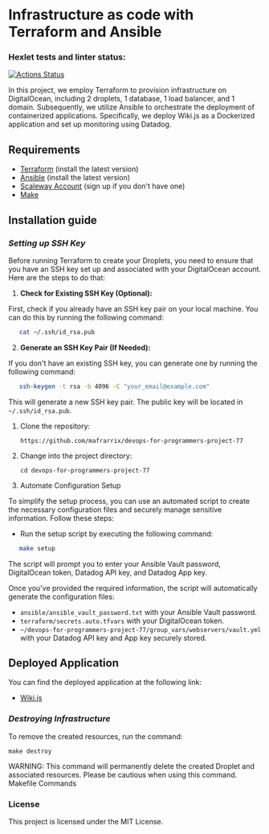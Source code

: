 # Infrastructure as code with Terraform and Ansible
### Hexlet tests and linter status:
[![Actions Status](https://github.com/mafrarrix/devops-for-programmers-project-77/actions/workflows/hexlet-check.yml/badge.svg)](https://github.com/mafrarrix/devops-for-programmers-project-77/actions)

In this project, we employ Terraform to provision infrastructure on DigitalOcean, including 2 droplets, 1 database, 1 load balancer, and 1 domain. Subsequently, we utilize Ansible to orchestrate the deployment of containerized applications. Specifically, we deploy Wiki.js as a Dockerized application and set up monitoring using Datadog.

## Requirements

- [Terraform](https://www.terraform.io/downloads.html) (install the latest version)
- [Ansible](https://docs.ansible.com/ansible/latest/installation_guide/intro_installation.html) (install the latest version)
- [Scaleway Account](https://www.scaleway.com/fr/) (sign up if you don't have one)
- [Make](https://www.gnu.org/software/make/)


## Installation guide

### *Setting up SSH Key*
Before running Terraform to create your Droplets, you need to ensure that you have an SSH key set up and associated with your DigitalOcean account. Here are the steps to do that:

1. **Check for Existing SSH Key (Optional):**

First, check if you already have an SSH key pair on your local machine. You can do this by running the following command:

```bash
   cat ~/.ssh/id_rsa.pub
```
2. **Generate an SSH Key Pair (If Needed):**

If you don't have an existing SSH key, you can generate one by running the following command:

```bash
   ssh-keygen -t rsa -b 4096 -C "your_email@example.com"
```

This will generate a new SSH key pair. The public key will be located in `~/.ssh/id_rsa.pub`.


1. Clone the repository:

   ```https://github.com/mafrarrix/devops-for-programmers-project-77```

2. Change into the project directory:

   ```cd devops-for-programmers-project-77```

3. Automate Configuration Setup

To simplify the setup process, you can use an automated script to create the necessary configuration files and securely manage sensitive information. Follow these steps:

- Run the setup script by executing the following command:

```bash
   make setup
```
The script will prompt you to enter your Ansible Vault password, DigitalOcean token, Datadog API key, and Datadog App key.

Once you've provided the required information, the script will automatically generate the configuration files:
- `ansible/ansible_vault_password.txt` with your Ansible Vault password.
- `terraform/secrets.auto.tfvars` with your DigitalOcean token.
- `~/devops-for-programmers-project-77/group_vars/webservers/vault.yml` with your Datadog API key and App key securely stored.

## Deployed Application

You can find the deployed application at the following link:

- [Wiki.js](http://www.mafrarrix.shop/)

### *Destroying Infrastructure*

To remove the created  resources, run the command:

   ```make destroy```

WARNING: This command will permanently delete the created Droplet and associated resources. Please be cautious when using this command.
Makefile Commands


### License

This project is licensed under the MIT License.
